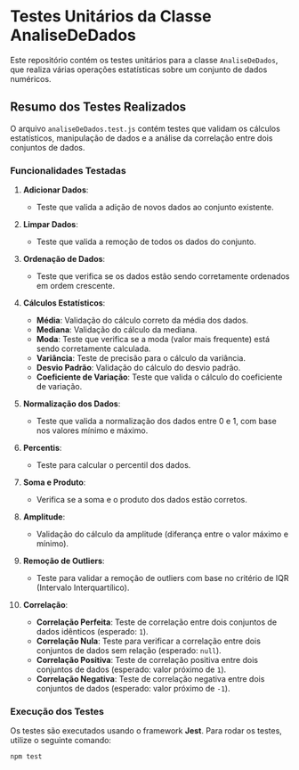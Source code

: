 # Testes Unitários da Classe AnaliseDeDados

Este repositório contém os testes unitários para a classe `AnaliseDeDados`, que realiza várias operações estatísticas sobre um conjunto de dados numéricos.

## Resumo dos Testes Realizados

O arquivo `analiseDeDados.test.js` contém testes que validam os cálculos estatísticos, manipulação de dados e a análise da correlação entre dois conjuntos de dados.

### Funcionalidades Testadas

1. **Adicionar Dados**:
   - Teste que valida a adição de novos dados ao conjunto existente.
   
2. **Limpar Dados**:
   - Teste que valida a remoção de todos os dados do conjunto.
   
3. **Ordenação de Dados**:
   - Teste que verifica se os dados estão sendo corretamente ordenados em ordem crescente.

4. **Cálculos Estatísticos**:
   - **Média**: Validação do cálculo correto da média dos dados.
   - **Mediana**: Validação do cálculo da mediana.
   - **Moda**: Teste que verifica se a moda (valor mais frequente) está sendo corretamente calculada.
   - **Variância**: Teste de precisão para o cálculo da variância.
   - **Desvio Padrão**: Validação do cálculo do desvio padrão.
   - **Coeficiente de Variação**: Teste que valida o cálculo do coeficiente de variação.
   
5. **Normalização dos Dados**:
   - Teste que valida a normalização dos dados entre 0 e 1, com base nos valores mínimo e máximo.

6. **Percentis**:
   - Teste para calcular o percentil dos dados.

7. **Soma e Produto**:
   - Verifica se a soma e o produto dos dados estão corretos.

8. **Amplitude**:
   - Validação do cálculo da amplitude (diferança entre o valor máximo e mínimo).

9. **Remoção de Outliers**:
   - Teste para validar a remoção de outliers com base no critério de IQR (Intervalo Interquartílico).

10. **Correlação**:
    - **Correlação Perfeita**: Teste de correlação entre dois conjuntos de dados idênticos (esperado: `1`).
    - **Correlação Nula**: Teste para verificar a correlação entre dois conjuntos de dados sem relação (esperado: `null`).
    - **Correlação Positiva**: Teste de correlação positiva entre dois conjuntos de dados (esperado: valor próximo de `1`).
    - **Correlação Negativa**: Teste de correlação negativa entre dois conjuntos de dados (esperado: valor próximo de `-1`).

### Execução dos Testes

Os testes são executados usando o framework **Jest**. Para rodar os testes, utilize o seguinte comando:

```bash
npm test
